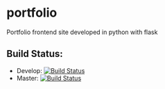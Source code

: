 # portfolio
Portfolio frontend site developed in python with flask 

## Build Status:
- Develop: [![Build Status](https://build.shapingideas.fyi/job/portfolio/job/portfolio/job/develop/badge/icon)](https://build.shapingideas.fyi/job/portfolio/job/portfolio/job/develop/)
- Master: [![Build Status](https://build.shapingideas.fyi/job/portfolio/job/portfolio/job/master/badge/icon)](https://build.shapingideas.fyi/job/portfolio/job/portfolio/job/master/)
